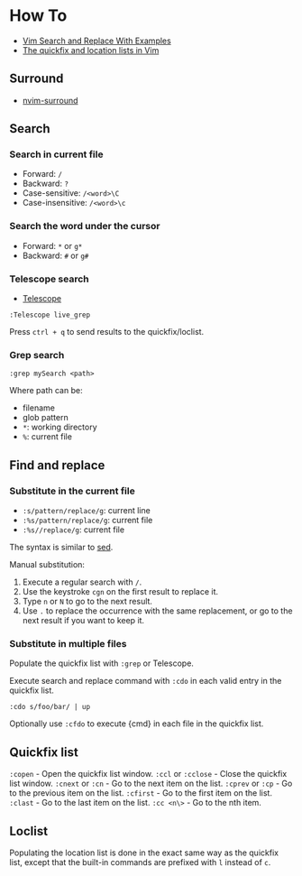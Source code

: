 # How To

- [Vim Search and Replace With Examples](https://thevaluable.dev/vim-search-find-replace/)
- [The quickfix and location lists in Vim](https://freshman.tech/vim-quickfix-and-location-list/)

## Surround

- [nvim-surround](https://github.com/kylechui/nvim-surround/blob/v1.0.0/README.md#rocket-usage)

## Search

### Search in current file

- Forward: `/` 
- Backward: `?`
- Case-sensitive: `/<word>\C`
- Case-insensitive: `/<word>\c`

### Search the word under the cursor

- Forward: `*` or `g*` 
- Backward: `#` or `g#`

### Telescope search

- [Telescope](https://github.com/nvim-telescope/telescope.nvim#usage)

```vim
:Telescope live_grep
```

Press `ctrl + q` to send results to the quickfix/loclist.

### Grep search 

```vim
:grep mySearch <path>
```

Where path can be:

- filename
- glob pattern
- `*`: working directory
- `%`: current file

## Find and replace

### Substitute in the current file

- `:s/pattern/replace/g`: current line
- `:%s/pattern/replace/g`: current file
- `:%s//replace/g`: current file

The syntax is similar to [sed](https://www.gnu.org/software/sed/manual/sed.html#sed-regular-expressions).

Manual substitution:

1. Execute a regular search with `/`.
2. Use the keystroke `cgn` on the first result to replace it.
3. Type `n` or `N` to go to the next result.
4. Use `.` to replace the occurrence with the same replacement, or go to the next result if you want to keep it.

### Substitute in multiple files

Populate the quickfix list with `:grep` or Telescope.

Execute search and replace command with `:cdo` in each valid entry in the quickfix list.

```vim
:cdo s/foo/bar/ | up
```

Optionally use `:cfdo` to execute {cmd} in each file in the quickfix list.

## Quickfix list

  `:copen` - Open the quickfix list window.
  `:ccl` or `:cclose` - Close the quickfix list window.
  `:cnext` or `:cn` - Go to the next item on the list.
  `:cprev` or `:cp` - Go to the previous item on the list.
  `:cfirst` - Go to the first item on the list.
  `:clast` - Go to the last item on the list.
  `:cc <n\>` - Go to the nth item.

## Loclist

Populating the location list is done in the exact same way as the quickfix list, except that 
the built-in commands are prefixed with `l` instead of `c`.


